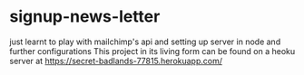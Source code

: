 # signup-news-letter
just learnt to play with mailchimp's api and setting up server in node and further configurations
This project in its living form can be found on a heoku server at https://secret-badlands-77815.herokuapp.com/
